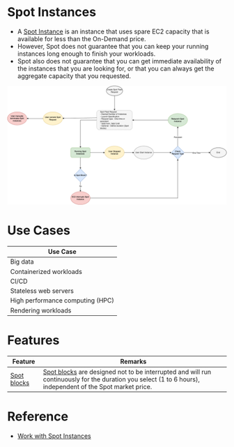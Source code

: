 # Spot Instances
- A [Spot Instance](https://docs.aws.amazon.com/AWSEC2/latest/UserGuide/using-spot-instances.html) is an instance that uses spare EC2 capacity that is available for less than the On-Demand price.
- However, Spot does not guarantee that you can keep your running instances long enough to finish your workloads. 
- Spot also does not guarantee that you can get immediate availability of the instances that you are looking for, or that you can always get the aggregate capacity that you requested.

![](assets/EC2-Spot-Request.png)

# Use Cases

| Use Case                         |
|----------------------------------|
| Big data                         |
| Containerized workloads          |
| CI/CD                            |
| Stateless web servers            |
| High performance computing (HPC) |
| Rendering workloads              |

# Features

| Feature                                                                                          | Remarks                                                                                                                                                                                                                                         |
|--------------------------------------------------------------------------------------------------|-------------------------------------------------------------------------------------------------------------------------------------------------------------------------------------------------------------------------------------------------|
| [Spot blocks](https://docs.amazonaws.cn/en_us/AWSEC2/latest/UserGuide/how-spot-fleet-works.html) | [Spot blocks](https://docs.amazonaws.cn/en_us/AWSEC2/latest/UserGuide/how-spot-fleet-works.html) are designed not to be interrupted and will run continuously for the duration you select (1 to 6 hours), independent of the Spot market price. |


# Reference
- [Work with Spot Instances](https://docs.aws.amazon.com/AWSEC2/latest/UserGuide/spot-requests.html)

